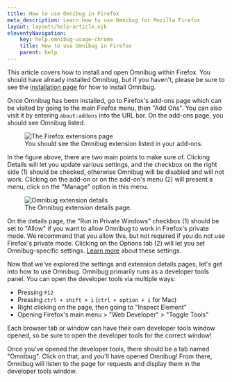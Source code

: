 ```yaml
---
title: How to use Omnibug in Firefox
meta_description: Learn how to use Omnibug for Mozilla Firefox
layout: layouts/help-article.njk
eleventyNavigation:
    key: help.omnibug-usage-chrome
    title: How to use Omnibug in Firefox
    parent: help
---
```

This article covers how to install and open Omnibug within Firefox. You should have already installed Omnibug, but if you 
 haven't, please be sure to see the [installation page](/install/) for how to install Omnibug. 

Once Omnibug has been installed, go to Firefox's add-ons page which can be visited by going to the main Firefox menu, 
then "Add Ons". You can also visit it by entering `about:addons` into the URL bar. On 
the add-ons page, you should see Omnibug listed. 

<figure class="figure text-center mb-8">
    <img src="/assets/images/help/how-to-use/firefox/extension-list.png" class="mx-auto" alt="The Firefox extensions page">
    <figcaption>You should see the Omnibug extension listed in your add-ons.</figcaption>
</figure>

In the figure above, there are two main points to make sure of. Clicking Details will let you update various settings, 
and the checkbox on the right side (1) should be checked, otherwise Omnibug will be disabled and will not work. 
Clicking on the add-on or on the add-on's menu (2) will present a menu, click on the "Manage" option in this menu.

<figure class="figure text-center mb-8">
    <img src="/assets/images/help/how-to-use/firefox/extension-details.png" class="mx-auto" alt="Omnibug extension details">
    <figcaption>The Omnibug extension details page.</figcaption>
</figure>

On the details page, the "Run in Private Windows" checkbox (1) should be set to "Allow" if you want to allow Omnibug to 
work in Firefox's private mode. We recommend that you allow this, but not required if you do not use Firefox's private mode. 
Clicking on the Options tab (2) will let you set Omnibug-specific settings. [Learn more](../omnibug-settings/) about these settings.

Now that we've explored the settings and extension details pages, let's get into how to use Omnibug. Omnibug primarily 
runs as a developer tools panel. You can open the developer tools via multiple ways:

 - Pressing `F12`
 - Pressing `ctrl + shift + i` (`ctrl + option + i` for Mac)
 - Right clicking on the page, then going to "Inspect Element"
 - Opening Firefox's main menu > "Web Developer" > "Toggle Tools"

Each browser tab or window can have their own developer tools window opened, so be sure to open the developer tools for 
the correct window! 

Once you've opened the developer tools, there should be a tab named "Omnibug". Click on that, and you'll have opened Omnibug! 
From there, Omnibug will listen to the page for requests and display them in the developer tools window. 

